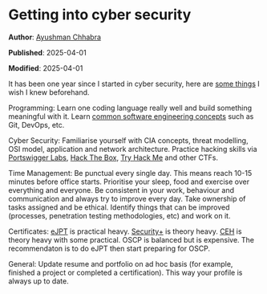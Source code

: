 # Getting into cyber security

**Author**: [Ayushman Chhabra](/#/author/Ayushman%20Chhabra)

**Published**: 2025-04-01

**Modified**: 2025-04-01

It has been one year since I started in cyber security, here are [some things]((https://roadmap.sh/cyber-security)) I wish I knew beforehand.

Programming: Learn one coding language really well and build something meaningful with it. Learn [common software engineering concepts](https://12factor.net) such as Git, DevOps, etc.

Cyber Security: Familiarise yourself with CIA concepts, threat modelling, OSI model, application and network architecture. Practice hacking skills via [Portswigger Labs](https://portswigger.net/web-security/all-labs), [Hack The Box](https://www.hackthebox.com/), [Try Hack Me](https://tryhackme.com/) and other CTFs.

Time Management: Be punctual every single day. This means reach 10-15 minutes before office starts. Prioritise your sleep, food and exercise over everything and everyone. Be consistent in your work, behaviour and communication and always try to improve every day. Take ownership of tasks assigned and be ethical. Identify things that can be improved (processes, penetration testing methodologies, etc) and work on it.

Certificates: [eJPT](https://security.ine.com/certifications/ejpt-certification/) is practical heavy. [Security+](https://www.comptia.org/certifications/security) is theory heavy. [CEH](https://www.eccouncil.org/train-certify/certified-ethical-hacker-ceh/) is theory heavy with some practical. OSCP is balanced but is expensive. The recommendaton is to do eJPT then start preparing for OSCP.

General: Update resume and portfolio on ad hoc basis (for example, finished a project or completed a certification). This way your profile is always up to date.
